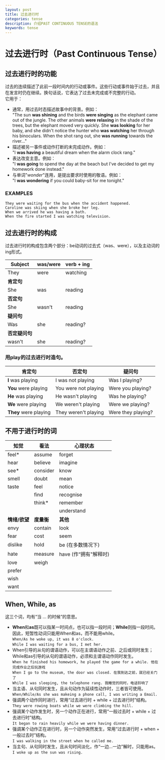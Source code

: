 ```yaml
---
layout: post
title: 过去进行时
categories: tense
description: 介绍PAST CONTINUOUS TENSE的语法
keywords: tense
---
```


# 过去进行时（Past Continuous Tense）

## 过去进行时的功能

过去的连续描述了此前一段时间内的行动或事件。这些行动或事件始于过去，并且在发言时仍在继续。换句话说，它表达了过去未完成或不完整的行动。  
它用于：  
* 通常，用过去时态描述故事中的背景。例如：  
"The sun **was shining** and the birds **were singing** as the elephant came out of the jungle. 
The other animals **were relaxing** in the shade of the trees, but the elephant moved very quickly.
She **was looking** for her baby, and she didn't notice the hunter who **was watching** her through his binoculars.
When the shot rang out, she **was running** towards the river..."  
* 描述被另一事件或动作打断的未完成动作。例如：  
"I **was having** a beautiful dream when the alarm clock rang."
* 表达改变主意。例如：  
"I **was going** to spend the day at the beach but I've decided to get my homework done instead."  
* 与单词"*wonder*"连用，是提出要求时使用的敬语。例如：  
"I **was wondering** if you could baby-sit for me tonight."  
### EXAMPLES  
`They were waiting for the bus when the accident happened.`  
`Caroline was skiing when she broke her leg.`  
`When we arrived he was having a bath.`  
`When the fire started I was watching television.`  

## 过去进行时的构成

过去进行时的构成包含两个部分：be动词的过去式（was、were），以及主动词的ing形式。  

|Subject       |was/were|verb + ing|
|--------------|--------|----------|
|They          |were    |watching  |
|**肯定句**    |        |          |
|She           |was     |reading   |
|**否定句**    |        |          |
|She           |wasn't  |reading   |
|**疑问句**    |        |          |
|Was           |she     |reading?  |
|**否定疑问句**|        |          |
|wasn't        |she     |reading?  |

### 用play的过去进行时造句。

|**肯定句**           |**否定句**          |**疑问句**        |
|---------------------|--------------------|------------------|
|**I** was playing    |I was not playing   |Was I playing?    |
|**You** were playing |You were not playing|Were you playing? |
|**He** was playing   |He wasn't playing   |Was he playing?   |
|**We** were playing  |We weren't playing  |Were we playing?  |
|**They** were playing|They weren't playing|Were they playing?|

## 不用于进行时的词

|知觉         |看法      |心理状态   |
|------------|----------|----------|
|feel*       |assume    |forget    |
|hear        |believe   |imagine   |
|see*        |consider  |know      |
|smell       |doubt     |mean      |
|taste       |feel      |notice    |
|            |find      |recognise |
|            |think*    |remember  |
|            |          |understand|
|**情绪/欲望**|**度量衡**|**其他**   |
|envy        |contain   |look|
|fear        |cost      |seem|
|dislike     |hold      |be (在多数情况下)|
|hate        |measure   |have (作“拥有"解释时)|
|love        |weigh     ||
|prefer      |          ||
|wish        |          ||
|want        |          ||

## When, While, as
这三个词，均有“当 ... 的时候”的意思。  
* **When**和**as**既可以指某一时间点，也可以指一段时间；**While**则指一段时间。  
因此，短暂性动词只能用When和as，而不能用while。  
`When/As he woke up, it was 8 o'clock.`  
`While I was waiting for a bus, I met her.`  
* When引导的从句的谓语动作，可以在主谓语动作之前、之后或同时发生；While和as引导的从句的谓语动作，必须和主谓语动作同时发生。  
`When he finished his homework, he played the game for a while. 他在完成作业之后玩游戏`  
`When I go to the museum, the door was closed. 在我到达之前，就已经关门了`  
`While I was sleeping, the telephone rang. 我睡觉的同时，电话铃响了`  
* 当主语、从句同时发生，且从句动作为延续性动作时，三者皆可使用。  
`When/While/As she was makeing a phone call, I was writing a Email.`  
* 强调两个动作同时进行，常用“过去进行时 + while + 过去进行时”结构。  
`They were rowing boats while we were climbing the hill.`  
* 强调某个动作发生时，另一个动作正在进行，常用“一般过去时 + while + 过去进行时”结构。  
`It began to rain heavily while we were having dinner.`  
* 强调某个动作正在进行时，另一个动作突然发生，常用“过去进行时 + when + 一般过去时”结构。  
`I was walking in the street when he called me.`  
* 当主句、从句同时发生，且从句时间淡化，作“一边...一边”解时，只能用as。  
`I woke up as the sun was rising.`
